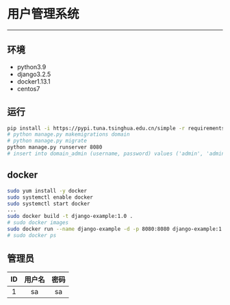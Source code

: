 # 用户管理系统

---

## 环境

- python3.9
- django3.2.5
- docker1.13.1
- centos7

## 运行

```bash
pip install -i https://pypi.tuna.tsinghua.edu.cn/simple -r requirements.txt
# python manage.py makemigrations domain
# python manage.py migrate
python manage.py runserver 8080
# insert into domain_admin (username, password) values ('admin', 'admin') # sql
```

## docker

```bash
sudo yum install -y docker
sudo systemctl enable docker
sudo systemctl start docker
...
sudo docker build -t django-example:1.0 .
# sudo docker images
sudo docker run --name django-example -d -p 8080:8080 django-example:1.0 
# sudo docker ps
```

## 管理员

| ID | 用户名 | 密码 |
|:--:|:---:|:--:|
| 1  | sa  | sa |
